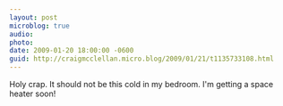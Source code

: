 ```yaml
---
layout: post
microblog: true
audio: 
photo: 
date: 2009-01-20 18:00:00 -0600
guid: http://craigmcclellan.micro.blog/2009/01/21/t1135733108.html
---
```

Holy crap. It should not be this cold in my bedroom. I'm getting a space heater soon!
